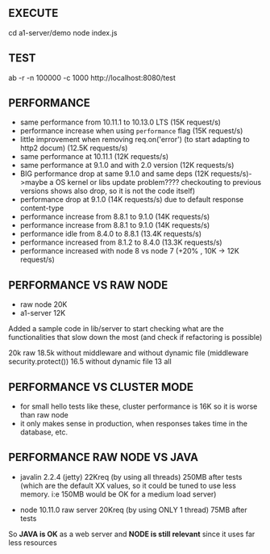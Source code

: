 ## EXECUTE

cd a1-server/demo 
node index.js

## TEST

ab -r -n 100000 -c 1000  http://localhost:8080/test

## PERFORMANCE

- same performance from 10.11.1 to 10.13.0 LTS (15K request/s)
- performance increase when using `performance` flag (15K request/s)
- little improvement when removing req.on('error') (to start adapting to http2 docum) (12.5K requests/s)
- same performance at 10.11.1 (12K requests/s)
- same performance at 9.1.0 and with 2.0 version (12K requests/s)
- BIG performance drop at same 9.1.0 and same deps (12K requests/s)->maybe a OS kernel or libs update problem???? checkouting to previous versions shows also drop, so it is not the code itself)
- performance drop at 9.1.0 (14K requests/s) due to default response content-type
- performance increase from 8.8.1 to 9.1.0 (14K requests/s)
- performance increase from 8.8.1 to 9.1.0 (14K requests/s)
- performance idle from 8.4.0 to 8.8.1 (13.4K requests/s)
- performance increased from 8.1.2 to 8.4.0 (13.3K requests/s)
- performance increased with node 8 vs node 7 (+20% , 10K -> 12K request/s)

## PERFORMANCE VS RAW NODE

- raw node 20K
- a1-server 12K

Added a sample code in lib/server to start checking what are the functionalities that slow down the most (and check if refactoring is possible)

20k raw
18.5k without middleware and without dynamic file (middleware security.protect())
16.5 without dynamic file
13 all

## PERFORMANCE VS CLUSTER MODE

- for small hello tests like these, cluster performance is 16K so it is worse than raw node
- it only makes sense in production, when responses takes time in the database, etc.

## PERFORMANCE RAW NODE VS JAVA

- javalin 2.2.4 (jetty) 22Kreq (by using all threads) 250MB after tests (which are the default XX values, so it could be tuned to use less memory. i:e 150MB would be OK for a medium load server)

- node 10.11.0 raw server 20Kreq (by using ONLY 1 thread) 75MB after tests

So **JAVA is OK** as a web server and **NODE is still relevant** since it uses far less resources
